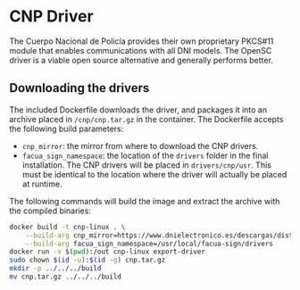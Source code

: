 # CNP Driver

The Cuerpo Nacional de Policía provides their own proprietary PKCS#11 module
that enables communications with all DNI models. The OpenSC driver is a viable
open source alternative and generally performs better.

## Downloading the drivers

The included Dockerfile downloads the driver, and packages it into an archive
placed in `/cnp/cnp.tar.gz` in the container. The Dockerfile accepts the
following build parameters:

* `cnp_mirror`: the mirror from where to download the CNP drivers. 
* `facua_sign_namespace`: the location of the `drivers` folder in the final
installation. The CNP drivers will be placed in `drivers/cnp/usr`. This
must be identical to the location where the driver will actually be placed at
runtime.

The following commands will build the image and extract the archive with the
compiled binaries:

```bash
docker build -t cnp-linux . \
    --build-arg cnp_mirror=https://www.dnielectronico.es/descargas/distribuciones_linux/libpkcs11-dnie_1.4.1_amd64.deb \
    --build-arg facua_sign_namespace=/usr/local/facua-sign/drivers
docker run -v $(pwd):/out cnp-linux export-driver
sudo chown $(id -u):$(id -g) cnp.tar.gz
mkdir -p ../../../build
mv cnp.tar.gz ../../../build
```
